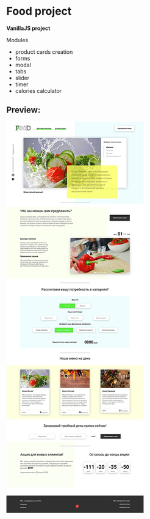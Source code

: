 # Food project

**VanillaJS project**

Modules
+ product cards creation
+ forms
+ modal
+ tabs
+ slider
+ timer
+ calories calculator

## Preview:
![Preview](https://github.com/RostyslavWeb/Food/blob/master/index-food.jpg)
